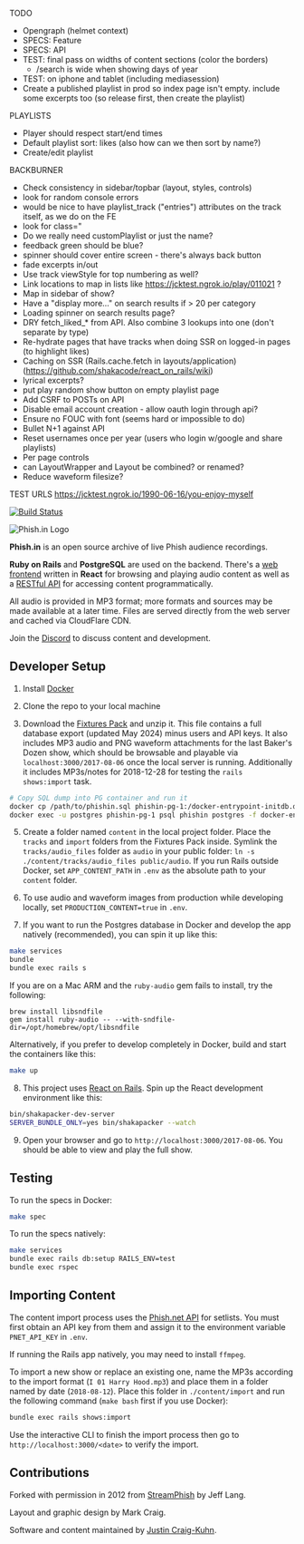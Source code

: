 TODO
 * Opengraph (helmet context)
 * SPECS: Feature
 * SPECS: API
 * TEST: final pass on widths of content sections (color the borders)
   * /search is wide when showing days of year
 * TEST: on iphone and tablet (including mediasession)
 * Create a published playlist in prod so index page isn't empty. include some excerpts too (so release first, then create the playlist)

PLAYLISTS
 * Player should respect start/end times
 * Default playlist sort: likes (also how can we then sort by name?)
 * Create/edit playlist

 BACKBURNER
  * Check consistency in sidebar/topbar (layout, styles, controls)
  * look for random console errors
  * would be nice to have playlist_track ("entries") attributes on the track itself, as we do on the FE
  * look for class="
  * Do we really need customPlaylist or just the name?
  * feedback green should be blue?
  * spinner should cover entire screen - there's always back button
  * fade excerpts in/out
  * Use track viewStyle for top numbering as well?
  * Link locations to map in lists like https://jcktest.ngrok.io/play/011021 ?
  * Map in sidebar of show?
  * Have a "display more..." on search results if > 20 per category
  * Loading spinner on search results page?
  * DRY fetch_liked_* from API. Also combine 3 lookups into one (don't separate by type)
  * Re-hydrate pages that have tracks when doing SSR on logged-in pages (to highlight likes)
  * Caching on SSR (Rails.cache.fetch in layouts/application) (https://github.com/shakacode/react_on_rails/wiki)
  * lyrical excerpts?
  * put play random show button on empty playlist page
  * Add CSRF to POSTs on API
  * Disable email account creation - allow oauth login through api?
  * Ensure no FOUC with font (seems hard or impossible to do)
  * Bullet N+1 against API
  * Reset usernames once per year (users who login w/google and share playlists)
  * Per page controls
  * can LayoutWrapper and Layout be combined? or renamed?
  * Reduce waveform filesize?

TEST URLS
https://jcktest.ngrok.io/1990-06-16/you-enjoy-myself


[![Build Status](https://app.travis-ci.com/jcraigk/phishin.svg?branch=main)](https://travis-ci.org/jcraigk/phishin)

![Phish.in Logo](https://i.imgur.com/Zmj586L.jpg)

**Phish.in** is an open source archive of live Phish audience recordings.

**Ruby on Rails** and **PostgreSQL** are used on the backend. There's a [web frontend](https://phish.in) written in **React** for browsing and playing audio content as well as a [RESTful API](https://phish.in/api-docs) for accessing content programmatically.

All audio is provided in MP3 format; more formats and sources may be made available at a later time. Files are served directly from the web server and cached via CloudFlare CDN.

Join the [Discord](https://discord.gg/KZWFsNN) to discuss content and development.


## Developer Setup

1. Install [Docker](https://www.docker.com/)

2. Clone the repo to your local machine

4. Download the [Fixtures Pack](https://www.dropbox.com/scl/fi/ysnbbsbpylm0ny9dygjbc/PhishinDevFixtures.zip?rlkey=bj5kuqvyppixe4cmw8sz30twz&st=qzw4hl4v&dl=0) and unzip it. This file contains a full database export (updated May 2024) minus users and API keys. It also includes MP3 audio and PNG waveform attachments for the last Baker's Dozen show, which should be browsable and playable via `localhost:3000/2017-08-06` once the local server is running. Additionally it includes MP3s/notes for 2018-12-28 for testing the `rails shows:import` task.

```bash
# Copy SQL dump into PG container and run it
docker cp /path/to/phishin.sql phishin-pg-1:/docker-entrypoint-initdb.d/dump.sql
docker exec -u postgres phishin-pg-1 psql phishin postgres -f docker-entrypoint-initdb.d/dump.sql
```

5. Create a folder named `content` in the local project folder. Place the `tracks` and `import` folders from the Fixtures Pack inside. Symlink the `tracks/audio_files` folder as `audio` in your public folder: `ln -s ./content/tracks/audio_files public/audio`. If you run Rails outside Docker, set `APP_CONTENT_PATH` in `.env` as the absolute path to your `content` folder.

6. To use audio and waveform images from production while developing locally, set `PRODUCTION_CONTENT=true` in `.env`.

7. If you want to run the Postgres database in Docker and develop the app natively (recommended), you can spin it up like this:

```bash
make services
bundle
bundle exec rails s
```

If you are on a Mac ARM and the `ruby-audio` gem fails to install, try the following:

```
brew install libsndfile
gem install ruby-audio -- --with-sndfile-dir=/opt/homebrew/opt/libsndfile
```

Alternatively, if you prefer to develop completely in Docker, build and start the containers like this:

```bash
make up
```

8. This project uses [React on Rails](https://github.com/shakacode/react_on_rails). Spin up the React development environment like this:

```bash
bin/shakapacker-dev-server
SERVER_BUNDLE_ONLY=yes bin/shakapacker --watch
```

9. Open your browser and go to `http://localhost:3000/2017-08-06`. You should be able to view and play the full show.


## Testing

To run the specs in Docker:

```bash
make spec
```

To run the specs natively:

```bash
make services
bundle exec rails db:setup RAILS_ENV=test
bundle exec rspec
```


## Importing Content

The content import process uses the [Phish.net API](https://docs.phish.net/) for setlists. You must first obtain an API key from them and assign it to the environment variable `PNET_API_KEY` in `.env`.

If running the Rails app natively, you may need to install `ffmpeg`.

To import a new show or replace an existing one, name the MP3s according to the import format (`I 01 Harry Hood.mp3`) and place them in a folder named by date (`2018-08-12`). Place this folder in `./content/import` and run the following command (`make bash` first if you use Docker):

```bash
bundle exec rails shows:import
```

Use the interactive CLI to finish the import process then go to `http://localhost:3000/<date>` to verify the import.


## Contributions

Forked with permission in 2012 from [StreamPhish](https://github.com/jeffplang/streamphish/) by Jeff Lang.

Layout and graphic design by Mark Craig.

Software and content maintained by [Justin Craig-Kuhn](https://github.com/jcraigk).
